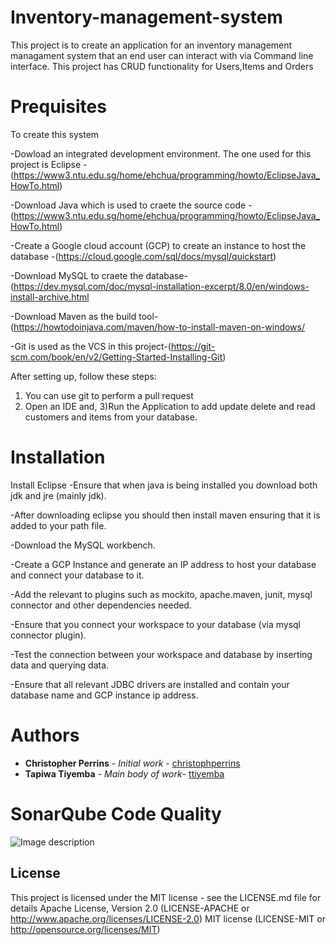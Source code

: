 # Inventory-management-system

This project is to create an application for an inventory management managament system that an end user can interact with via Command line interface. This project has CRUD functionality for Users,Items and Orders

# Prequisites

To create this system

-Dowload an integrated development environment. The one used for this project is Eclipse - (https://www3.ntu.edu.sg/home/ehchua/programming/howto/EclipseJava_HowTo.html)

-Download Java which is used to craete the source code - (https://www3.ntu.edu.sg/home/ehchua/programming/howto/EclipseJava_HowTo.html)

-Create a Google cloud account (GCP) to create an instance to host the database -(https://cloud.google.com/sql/docs/mysql/quickstart)

-Download MySQL to craete the database-(https://dev.mysql.com/doc/mysql-installation-excerpt/8.0/en/windows-install-archive.html

-Download Maven as the build tool-(https://howtodoinjava.com/maven/how-to-install-maven-on-windows/

-Git is used as the VCS in this project-(https://git-scm.com/book/en/v2/Getting-Started-Installing-Git)

After setting up, follow these steps:

1)	You can use git to perform a pull request
2)	Open an IDE and,
3)Run the Application to add update delete and read customers and items from your database.


# Installation

Install Eclipse -Ensure that when java is being installed you download both jdk and jre (mainly jdk).

-After downloading eclipse you should then install maven ensuring that it is added to your path file.

-Download the MySQL workbench.

-Create a GCP Instance and generate an IP address to host your database and connect your database to it.

-Add the relevant to plugins such as mockito, apache.maven, junit, mysql connector and other dependencies needed. 

-Ensure that you connect your workspace to your database (via mysql connector plugin).

-Test the connection between your workspace and database by inserting data and querying data.

-Ensure that all relevant JDBC drivers are installed and contain your database name and GCP instance ip address.

# Authors
* **Christopher Perrins** - *Initial work* - [christophperrins](https://github.com/christophperrins)
* **Tapiwa Tiyemba** - *Main body of work*- [ttiyemba](https://github.com/ttiyemba)

# SonarQube Code Quality

![Image description](http://35.189.123.196/sonarqube/dashboard?id=com.qa.ims%3Atapiwa-ims)

## License

This project is licensed under the MIT license - see the LICENSE.md file for details
Apache License, Version 2.0 (LICENSE-APACHE or http://www.apache.org/licenses/LICENSE-2.0)
MIT license (LICENSE-MIT or http://opensource.org/licenses/MIT)
